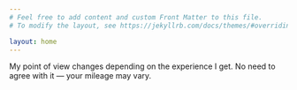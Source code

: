 ```yaml
---
# Feel free to add content and custom Front Matter to this file.
# To modify the layout, see https://jekyllrb.com/docs/themes/#overriding-theme-defaults

layout: home
---
```


My point of view changes depending on the experience I get. 
No need to agree with it &mdash; your mileage may vary.